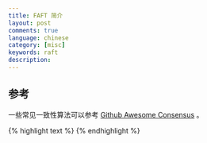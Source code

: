 ```yaml
---
title: FAFT 简介
layout: post
comments: true
language: chinese
category: [misc]
keywords: raft
description:
---
```


<!-- more -->

<!--

RAFT 算法在许多方面和现有的一致性算法都很相似，其独有的特性如下：

强领导者，日志只从领导者发送给其它从服务器，简化了对日志复制的管理。
领导选举，在所有一致性算法的心跳机制上增加了一个随机计时器来选举领导者，从而可以更加简单快捷地解决冲突。

成员变更，Raft 使用一种共同一致的方法来处理集群成员变换的问题，在这种方法下，处于调整过程中的两种不同的配置集群中大多数机器会有重叠，这就使得集群在成员变换的时候依然可以继续工作。

日志一致，简单来说就是通过 Term 和 Index 保证所有的日志及其顺序全局唯一，同时不允许存在空洞(Paxos允许)。

## 常见概念


### 拜占庭问题

这一问题实际上是 Lamport 老爷子在 《The Byzantine Generals Problem》中提出的，这实际上是一个虚构的故事，准确来说是研究分布式系统容错性的时候编出的一个故事。

不同的版本可能会略有出入，简单如下。

假设有9位将军投票，其中1名叛徒。8名忠诚的将军中出现了4人投进攻，4人投撤离的情况。这时候叛徒可能故意给4名投进攻的将领送信表示投票进攻，而给4名投撤离的将领送信表示投撤离。这样一来在4名投进攻的将领看来，投票结果是5人投进攻，从而发起进攻；而在4名投撤离的将军看来则是5人投撤离。这样各支军队的一致协同就遭到了破坏。

拜占庭将军问题更像是一个错误模型，简单地说，Byzantine Generals Problem 是针对所谓的 Byzantine Failure 来说的，而 Byzantine Failure 是指分布式系统中的某一恶意节点允许做任意事情去干扰系统的正常运行 (包括选择性不传递消息、选择性伪造消息等)，如何保证在这一场景下确保整个系统不会异常。

就是在缺少可信的中央节点和可信任的通道的情况下，分布在网络中的各个节点如何达成共识的问题。

#### Practical Byzantine Fault Tolerance, PBFT

经典的 PBFT 的解决方案是需要所有节点均交换数据，有明显的扩展性问题。

#### Proof of Work, POW

在出现比特币之前，解决分布式系统一致性问题主要是 PAXOS 及其衍生算法，仅适用于中心化的分布式系统，这样的系统的没有不诚实的节点，也就是不会发送虚假错误消息，但允许出现网络不通或宕机出现的消息延迟。

在区块链的实现中通过 POW 来解决这一问题。

拜占庭故障是最严重最难处理的，当前的系统都是通过如何规避而非解决这一问题。

http://marknelson.us/2007/07/23/byzantine/
https://www.zhihu.com/question/23167269
一篇经典的英文介绍
http://marknelson.us/2007/07/23/byzantine/
区块链核心技术：拜占庭共识算法之PBFT
http://blog.liqilei.com/bai-zhan-ting-gong-shi-suan-fa-zhi-pbftjie-xi/
什么是拜占庭将军问题，关于POW工作量证明的解释
https://learnblockchain.cn/2018/02/05/bitcoin-byzantine/
区块链研习 | 看懂“拜占庭容错”，也就看懂了区块链的核心技术
https://www.leiphone.com/news/201709/YAd57zwnq8C1IGc2.html
论文
Practical Byzantine Fault Tolerance, PBFT
https://www.jianshu.com/p/5aed73b288f7
http://www.cnblogs.com/foxmailed/p/7137431.html
http://blog.neverchanje.com/2017/01/30/etcd_raft_core/
https://www.jianshu.com/p/ae1031906ef4
https://www.jianshu.com/p/ae462a2d49a8
http://chenneal.github.io/2017/03/16/phxpaxos%E6%BA%90%E7%A0%81%E9%98%85%E8%AF%BB%E4%B9%8B%E4%B8%80%EF%BC%9A%E8%B5%B0%E9%A9%AC%E8%A7%82%E8%8A%B1/
http://vlambda.com/wz_xberuk7dlD.html
https://github.com/maemual/raft-zh_cn/blob/master/raft-zh_cn.md
http://www.opscoder.info/ectd-raft-library.html
https://zhuanlan.zhihu.com/p/31050303
http://dockone.io/article/2955

### 复制状态机

一致性算法实际上是基于这一模型的，需要保证复制日志相同，简单来说就是初始状态相同，以相同的顺序处理指令，那么各个节点会产生相同的状态以及状态序列。目前使用比较多的是基于日志的复制方式，这一复制过程也被称为原子广播。

实际系统中使用的一致性算法通常含有以下特性：

* 安全性 safty，也就是在非拜占庭错误情况下，包括网络延迟、分区、丢包、冗余和乱序等错误都可以保证正确。
* 可用性 livness，集群中只要多数机器、客户端可以相互通讯，那么集群就是可用的，如果机器异常崩溃，大部分场景可以从持久化中恢复。
* 非时序依赖，通常不会因为物理时钟、消息延迟导致可用性问题。

## RAFT 算法

算法中的大部分工作是为了消除不确定性，例如不允许日志有空洞。为了方便理解，将算法分成了几个模块，包括了领导选举、日志复制、安全性、成员变更。

日志管理主要是通过 Leader 负责，从客户端接收日志，并将日志复制到其它从服务器上，同时通知其它从服务器什么时候将日志应用到状态机上，通过这一机制大大简化了对复制日志的管理。

Leader 会直接决定日志存放的位置，而不需要和其它服务器进行协商，当 Leader 宕机后，会从其它服务器上重新选举出来。

### 关于 Term

也就是一个任期，此时的 Leader 不变，每次都会通过发送的消息进行同步更新，如果当前服务器保存的 term 较小，那么就会更新到更大的值。

其中 term 的标识从 1 开始单调递增，而且总是以选举开始，总的时间不定，可能无限长，也可能只有选举时间。而且因为网络的延迟，各个节点看到相同term的时间点不同，极端情况下可能会有丢失某个 term 的情况。

Term 相当于不依赖墙上时钟的逻辑时间，同样可以用来做一些常规的判断，例如判断是否是一个过期的 Leader、如果收到了一个过期的请求则直接丢弃。

如果 Candidate 和 Leader 发现自己的 term 过期，那么会自动切换到 Follower 状态。

### 状态以及接口

#### 持久化状态

也就是在响应服务间的 RPC 调用前，需要持久化到磁盘中的数据，这个是对于所有服务器而言：

current_term 当前看到的最大 Term 值，启动时是 0 然后单调递增；
vote_for 投票给那个服务器；WHY??????
log 也就是在复制时的日志集，包含了操作指令，以及 Leader 的当前 Term，可以有多个，从 1 开始递增。

#### 非持久化

一般保存在内存中，或者启动时可以从日志中恢复。

所有机器中会保存如下内容：两个索引值什么区别WHY???????

commit_index 已知被提交日志的最大索引值，从 0 开始单调递增；
last_applied 已经应用到状态机的最大索引值，从 0 开始单调递增；

Leader 中包含的非持久化信息 (完成选举后需要重新初始化)：

next_index 对于每个服务器，需要发送给它们的下个日志索引值；
match_index 对于每个服务器，已经发送的最高索引值；

#### AppendEntries

用于复制日志，同时也会用作 Heartbeat(此时entries为空) 。

参数：

term  Leader的当前term值
leaderId 标识当前的leader，用于客户端的重定向
prevLogIndex 用于标识最近提交的log
prevLogTerm
entries[] 也就是真实的日志，可以多条；如果是心跳那么为空
leaderCommit 已经提交的日志序号，当Follower发现对应的日志被提交后会将日志应用到日志中；

响应：

1. 如果当前缓存的 term 大于消息中的 term ，则直接丢弃，并返回失败；可能是网络较差导致上个任期的请求在本次任期中到达。
2. 如果日志中找到了对应的 pervLogTerm 值，但是没有 pervLogIndex ，则直接返回失败；此时 Leader 会依次递减直到返回成功，从而保证日志的一致性。
3. 如果找到了匹配的 pervLogIndex ，但是对应的 term 值不匹配，此时需要直接删除之前的日志；可能是因为由于频繁重启导致日志混乱，删除的日志通常是未达成多数派导致的脏数据，详见Figure7。
4. 将不在日志中的条目添加到本地的日志中，一般是缓存中。
5. 如果 leaderCommit > commitIndex (本地缓存)，那么更新当前服务器已知的最近提交日志，也就是 commitIndex = min(leaderCommit, index of last new entry)。

然后会返回成功。

#### RequestVote

用于 Candidate 收集投票，当 Follower 在选举的超时时间内没有收到 AppendEntries 请求或者 RequestVote 请求，就认为当前 Follower 由于某些原因宕掉了，于是开始发起选举。

参数：

term Candidate的当前term值；
candidateId 标示是那个服务发起的选举请求；
lastLogIndex
lastLogTerm

响应：

1. 如果当期缓存的 term 大于消息中的 term 值，那么直接返回失败+当前的term；一般是由于当期那已经选出了主。
2. 如果votedFor是 NULL 或者发起请求的 CandidateID ，且 Candidate 的日志比当前服务器的日志更新，那么会进行投票。
3. 否则不进行投票。是否直接不返回结果??????

在比较那个日志更新时，首先比较日志当前的 term 值，然后是 index ，其中值比较大的表示日志更新。

???????? 5.1 什么场景下可能会导致无法选出

### 领导选举

当前的 Leader 宕机时，如何重新选举一个 Leader 出来。

### 日志复制

RAFT 采用了强一致的日志模型，不允许日志间有空洞出现，从而简化了日志复制过程。只有 Leader 从客户端接收日志请求(Append-Only)，同时单向复制到其它节点，并保证日志及其顺序相同。

日志中包含了三部分：A) Log Index 所有机器保持一致，从 1 开始单调递增；B) 日志提交时的 Term 值，也就是主节点的 Term；C) 该操作的日志内容。这也就意味着，只要是 index 和 term 相同，那么保存了相同的命令，且在整个流程中唯一。

一般的处理流程为：

1. 接收用户请求，并添加到本地的日志中(保存在内存中)；
2. 调用 AppendEntries() 接口将所有请求发送给其它机器；
3. 当接收到多数响应后，由 Leader 决定是否添加到状态机(是否持久化)，此时称为已经提交(commited)；客户端是否需要持久化??????
4. 响应客户端。
5. 当从节点发现了已经提交的日志时，就应用到本地的状态机。

如果因为丢包、网络慢、宕机、主机负载高等原因导致日志添加失败，那么 Leader 会一直尝试发送请求，直到所有日志复制成功。

这样，RAFT 可以保证已经 commited 的请求会最终持久化，并可以最终被集群中的其它机器执行。






#### 异常处理

在论文的 F7 中列举了一系列可能出现的异常场景，RAFT 采取的方式是强制所有的节点与主节点保持一致。这里有两个问题，A) 如何确定哪些是最新的日志；B) 如何将最新的日志进行同步。

Leader 会为每个 Server 维护两个值：A) nextIndex 领导者下次需要发送给客户的日志序号；B)

关于第二步，是通过 AppendEntries 调用实现的。Leader 中通过 nextIndex 保存了下次需要发送的日志序号；每次 Leader 启动时，会将该值设置为 Leader 的当前序号，在调用 AppendEntries 时，对应的节点如果 term 匹配了，但是日志序号不匹配，会返回失败，此时 Leader 会依次递减该值，直到返回成功。

这也就意味着 Leader 的日志是 Append Only 。

### 安全性

也就是状态机的安全，如果一条日志已经确认添加到了状态机里面，整个集群就不会在相同日志索引上出现不同的指令。

实际上，这里会利用上述的领导选举、日志复制机制，然后再添加一定的限制确保整个集群的状态机正常。仅以上面的机制，可能会导致一个日志 index 较低的机器被选举为 Leader，进而导致对客户端来说部分已经提交的日志被覆盖。

简单来说，就是确保一台机器被选举为 Leader 时，该节点含有全部的已提交日志。

#### 保障机制

1. 投票时必须满足多数派原则才可能当选 Leader ；
2. 不允许上个 term 的日志通过多数派的机制进行提交；

对于第二点解释如下。

在日志复制阶段讨论过，只要 Leader 已经确认多数派机器已经收到了日志就认为该日志已经完成了提交，那么在提交之前如果主宕机，在选举出的新 Leader 会保证日志被提交。

在 F8 中，如果允许老的 term 同样以多数派的方式提交，可能会导致上一个 term 被提交的日志，在下个 term 中被覆盖掉。为此，RAFT 不允许上个 term 的日志通过多数派的机制进行提交。


到此为止，RAFT 的核心功能特性已经完成。

5.4.3 Safety Argument

F8(b): S1


客户端的状态未知场景：

1. F8(b) 在 (a) 时如果 S1 宕机，会导致当时的客户端链接异常，此时的状态未知：A) 有可能未满足多数派而提交失败；B) 满足了多数派，但是没有来得及响应，新主会重新复制日志。

### 成员变更

## 时间和可用性

RAFT 的安全性不会依赖时间，而可用性 (系统可以及时响应客户端) 不可避免的会依赖时间，

## SnapShot

RAFT 中每个服务器独立的创建快照，只包括已经被提交的日志，主要的目的是将状态机写入到快照中，同时也包含一些少量的元数据。

其中元数据包括：A) 最近的日志索引，也就是状态机最后的应用日志；B) 最近的任期，也就是快照是的任期。

到快照中：最后被包含索引指的是被快照取代的最后的条目在日志中的索引值（状态机最后应用的日志），最后被包含的任期指的是该条目的任期号。

这两个数据用于支持 AppendEntries 方法，第一个条目附加日志请求时的一致性检查，因为检查时需要确认最后的索引值和任期号。一旦最新的快照更新成功，那么之前的日志和快照就可以被删除了。

### SnapShot复制

正常来说，各个服务器独立创建快照，但是，当 Follower 节点上线时，Leader 会将该 Follower 上落后的日志复制过去，如果 Follower 下线时间比较久，就可能会导致很多被回收的历史日志无法在 Follower 上进行回收，进而导致各个节点的状态不一致。

因为日志回收是在对当前应用进行 SnapShot 之后进行的，而被回收的日志的状态已经反映在 SnapShot 中了，因此可以直接复制 SnapShot 以及 SnapShot 之后的更新日志到 Follower 。

https://zhuanlan.zhihu.com/p/29865583
https://my.oschina.net/fileoptions/blog/1637873

## Linearizable Read

https://www.jianshu.com/p/d888642ef72c
有很多对于一致性的介绍
http://opass.logdown.com/
介绍一致性读的实现
https://zhuanlan.zhihu.com/p/31050303

就是读请求需要读到最新已提交的数据，而非老数据。

在分布式系统中，存在多种一致性模型，包括了严格一致性、线性一致性、顺序一致性等，不同的一致性模型给应用提供的数据保证也不同，其代价也不一样，一致性越强，代价越高；但是一致性越强，对应用的使用也就越友好。

关于一致性模型的介绍可以查看 [Strong Consistency Models](https://aphyr.com/posts/313-strong-consistency-models) 。

首先，现在的 RAFT 模型中，Follower 和 Leader 之间必然存在延迟，而且各个 Follower 的状态不同。

按照 RAFT 协议的规定，Leader 有最新的状态，所以如果读请求访问的是 Leader ，那么正常直接返回数据给客户端即可。但真实的场景是，当出现网络分区时，如果其它的 Follower 已经选出了新的 Leader ，同时提交了一堆的请求；而此时老的 Leader 还没有发现自己已经不是 Leader 了，那么就可能返回了老的数据，也就是 Stale Read。

如果不对读流程作任何的特殊处理，上述限制就会导致一个非一致性的读，而线性一致性的两个要求：一致性读和读最新数据更是无从谈起。

在论文的 Section 8 中有对此的介绍，通过 ReadIndex 的机制来实现线性一致读，简单来说就是先要确认两个内容：

1. 确认需要返回最新的数据。Leader 必须维护最近提交的日志索引，正常的任期中会保存该信息；如果是被新选举为主，为了获取该信息，需要发送一个 NOOP 请求。
2. 当前仍然为主。在响应 Read-Only 请求前，需要先确认当前节点是否仍然为主；RAFT 通过心跳的多数派原则确认。

RAFT 作者在其 [Consensus: Bridging Theory and Practice Section-6.4](https://ramcloud.stanford.edu/~ongaro/thesis.pdf) 提出了一种叫做 ReadIndex 的方案：

也就是当主接收到读请求时，将当前 CommitIndex 记录下来，记作 ReadIndex ，在返回结果给客户端之前，主需要先确定自己现在还是不是真的主，方法是给其它所有节点发送一次心跳，如果收到了多数派的响应，说明至少这个读请求到达这个节点时，这个节点仍然是主，这时只需要等到 Commit Index 被 应用到状态机后，即可返回结果。


### 源码解析

关于线性读的实现在 raft/read_only.go 中。


## 性能指标

一般的性能指标通过两个因素决定：A) 延迟(latency)，完成一次接口调用的操作时间；B) 吞吐量 (throughput)，在某个时间期间内(一般是秒)完成操作的总数量。一般随着并发量的增加，平均延迟会同时增加。

对于三个成员组成的 ETCD，通常在轻负载下可以在低于 1ms 内完成一个请求，并在重负载下可以每秒完成超过 30000 个请求。

对于 ETCD 这类分布式系统而言，延迟一般受限于两个物理约束：网络延迟和磁盘延迟。完成一次请求的最小时间包括了两部分时间的相加：A) 各成员之间的网络往返时延(Round Trip Time, RTT)；B) 需要提交数据到持久化存储的 fdatasync 时间。

一般一个数据中心的 RTT 在毫秒内，机械硬盘一般是 10ms，SSD 通常可以低于 1ms，同时为在高负载下提高吞吐量，一般会将多个请求打包。

另外需要考虑的是序列化、反序列化，存储引擎 BoltDB 的 MVCC，通常可以在 10us 内完成；还有就是做快照合并时可能会造成延迟尖峰 (Latency Spike)，在机械盘上尤其明显。

MustSync() 通过该接口判断是否需要强制同步刷新到磁盘

在 example 的示例程序中。

rc.node.Ready() 每次通过获取请求后都会检查是否需要SnapShot
rc.maybeTriggerSnapshot()

## 保活性

异常时返回客户端的最大延迟时间为任期的超时时间。

etcd-raft的Leader节点维护了集群Follower节点的日志同步状态，以此作为下一次日志复制的线索。


日志实现在 `type raft struct` 中的 `raftLog *raftLog` 对象，会在 `newRaft()` 函数中进行初始化。

raft.newRaft() 新建RAFT对象
 |-newLog() 会从SnapShot中读入commitIndex和lastApplied的日志序号

raft.stepLeader()
 |-raft.sendAppend() 发送日志
 | |-Progress.becomeSnapshot() 切换到snapshot状态
 |-raft.send() 发送MsgSnap日志请求给客户端

raft.handleSnapshot() 在接收到SnapShot消息之后执行，包括Follower和Candidate raft/raft.go

## Progress

详细可以查看 `raft/design.md` 中的介绍，对于 Progress 实际上就是 Leader 维护的各个 Follower 的状态信息，总共分为三种状态：probe, replicate, snapshot 。

应该是 AppendEntries 接口的一种实现方式，会为每个节点维护了两个 Index 信息：A) matchIndex 已知服务器的最新 Index，如果还未确定则是 0， 作用是啥??????；B) nextIndex 用来标示需要从那个索引开始复制。那么 Leader 实际上就是将 nextIndex 到最新的日志复制到 Follower 节点。

如果多数派已经收到了请求，并进行了相关的处理，在响应之前主崩溃，那么新的日志可能在集群写入成功吗？

## 成员变更

增加成员或者变换成员角色都属于这一类，在变更时要求同一个任期内不能同时出现两个 Leader，不过从论文的 Figure-10 中可以看到，如果老的配置中 Server1 是主，直接修改配置，在新增两个主机之后可能会在某个时间出现两台主的情况。

为此，在做成员变更时采用两阶段 (Two-Phases) 提交最新配置。

RAFT 在修改集群配置时引入了中间状态，称之为共同一致 (Joint Consensus)，此时会包含了新旧两种配置。通过这种方式可以完成配置调整，同时不影响集群的正常工作。


真正配置切换的时机是主节点发起新配置请求时，不管是否已经提交，同时带来的问题是，如果这条成员变更日志最终没有commit，在发生leader切换的时候，成员组就需要回滚到旧的成员组。？？？怎么回滚？？什么场景会出现

Etcd-RAFT 为了实现简单，将切换成员组的时机选在 Apply 成员变更日志的时候，这一部分在 raft/doc.go 中有相关介绍。

node.ProposeConfChange() raft/node.go 开始提交成员变更申请
 |-Marshal()
 |-node.Step() 发送类型为EntryConfChange的报文，对应stepLeader()函数

在对应的 RAFT 处理协程中，会判断报文类型是否为 e.Type == pb.EntryConfChange，如果是且 pendingConf 为真，也就是有报文正在处理，那么就会重置该报文的类型，从而忽略。

http://www.cnblogs.com/foxmailed/p/7190642.html


## LeaderShip Transfer

在运维场景使用较多，简单来说，就是将集群中的 Leader 身份转给另外的节点。

RAFT 协议要求新主必须包含所有已经提交的日志，有其固定的选主协议，而 PAXOS 对选主没有要求，任何一个成员都可以成为主，选主协议需要单独实现。

为了实现这一功能，作者提出了一个方案作为 RAFT 扩展。

其原理是，保证 Transferee 拥有和原领导者有相同的日志，期间需要停写，然后给 Transferee 发送一个特殊的消息，让这个 Follower 可以马上进行选主，而不用等到选举超时。

TransferLeadership() raft/node.go 开始执行切换，对应的消息为MsgTransferLeader

上述的接口可以在任一主机上发送，会尝试将该节点提升为 Leader，对于 stepFollower() 中会直接给主发送报文；在 stepLeader() 函数中，的处理会比较复杂。首先检查是否有 Transfer 在执行。

## Linearizable Read

ChangeOver
FailOver

/post/golang-etcd-introduce.html
## 源码编译

可以直接通过 git 下载代码，如果网络不通，也可以直接下载然后编译。

$ git clone https://github.com/coreos/etcd.git
$ cd etcd
$ ./build

最终会在当前目录下生成 bin 目录。

一般放在 $GOROOT 目录下，如果该环境变量不存在则会保存到 $GOPATH/src 目录下。

https://zhuanlan.zhihu.com/distributed-storage

/post/golang-etcd-introduce.html
下载完成后可以直接放到任意目录下，然后通过如下命令查看版本信息。
./etcd --version
ETCDCTL_API=3 ./etcdctl version

为了方便使用，可以直接将这两个二进制文件复制到 `/usr/bin` 目录下。

https://coreos.com/etcd/docs/latest/

https://github.com/coreos/etcd/blob/master/Documentation/dev-guide/local_cluster.md


在本地集群测试时，直接使用 goreman 工具。

----- 直接将日志重定向到一个临时文件
goreman start > /tmp/goreman.log


关于配置项可以查看 [Configuration flags](https://coreos.com/etcd/docs/latest/op-guide/configuration.html) 中的介绍。

--name
  集群中节点名，可区分且不重复即可；
--listen-peer-urls
  用于集群内部之间通信的URL，包括选举、数据同步等，可监听多个；
--listen-client-urls
  用于接收来自客户端的请求，同样可以监听多个；
--advertise-client-urls
  用于客户端或者代理访问集群，可以用来发现集群的节点，一般是上述listen-client-urls的集合？？？？；

----- 查看当前成员
ETCDCTL_API=3 etcdctl --write-out=table --endpoints="http://localhost:2379,http://localhost:22379" member list


----- 获取key的值
$ etcdctl get /message

ETCDCTL_API=3 etcdctl --write-out=table endpoint status




-->




## 参考

一些常见一致性算法可以参考 [Github Awesome Consensus](https://github.com/dgryski/awesome-consensus) 。


{% highlight text %}
{% endhighlight %}
